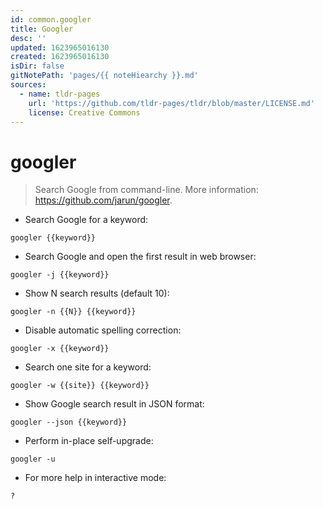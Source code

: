 ```yaml
---
id: common.googler
title: Googler
desc: ''
updated: 1623965016130
created: 1623965016130
isDir: false
gitNotePath: 'pages/{{ noteHiearchy }}.md'
sources:
  - name: tldr-pages
    url: 'https://github.com/tldr-pages/tldr/blob/master/LICENSE.md'
    license: Creative Commons
---
```

# googler

> Search Google from command-line.
> More information: <https://github.com/jarun/googler>.

- Search Google for a keyword:

`googler {{keyword}}`

- Search Google and open the first result in web browser:

`googler -j {{keyword}}`

- Show N search results (default 10):

`googler -n {{N}} {{keyword}}`

- Disable automatic spelling correction:

`googler -x {{keyword}}`

- Search one site for a keyword:

`googler -w {{site}} {{keyword}}`

- Show Google search result in JSON format:

`googler --json {{keyword}}`

- Perform in-place self-upgrade:

`googler -u`

- For more help in interactive mode:

`?`

